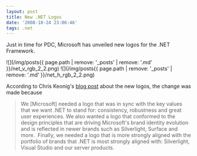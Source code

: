 ```yaml
---
layout: post
title: New .NET Logos
date: '2008-10-24 23:06:46'
tags: .net
---
```


Just in time for PDC, Microsoft has unveiled new logos for the .NET Framework.

![](/img/posts{{ page.path | remove: '_posts' | remove: '.md' }}/net_v_rgb_2_2.png) ![](/img/posts{{ page.path | remove: '_posts' | remove: '.md' }}/net_h_rgb_2_2.png)

According to Chris Keonig's [blog post](http://blogs.msdn.com/chkoenig/archive/2008/10/24/new-net-logos-announced-today.aspx) about the new logos, the change was made because

> We [Microsoft] needed a logo that was in sync with the key values that we want .NET to stand for: consistency, robustness and great user experiences. We also wanted a logo that conformed to the design principles that are driving Microsoft's brand identity evolution and is reflected in newer brands such as Silverlight, Surface and more.  Finally, we needed a logo that is more strongly aligned with the portfolio of brands that .NET is most strongly aligned with: Silverlight, Visual Studio and our server products.
